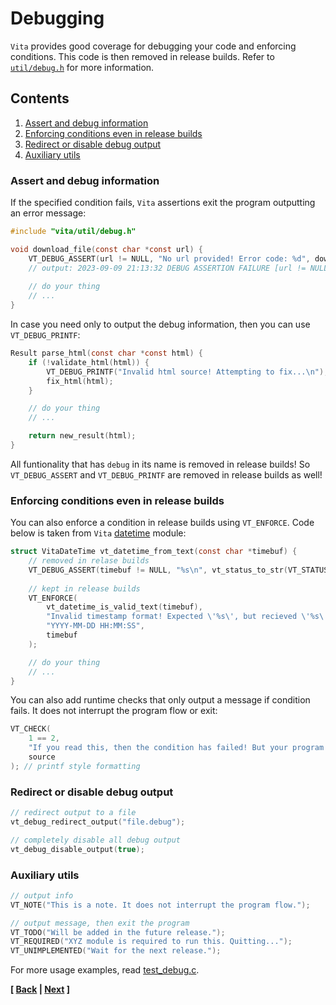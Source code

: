 # Debugging
`Vita` provides good coverage for debugging your code and enforcing conditions. This code is then removed in release builds. Refer to [`util/debug.h`](../../inc/vita/util/debug.h) for more information.

## Contents
1. [Assert and debug information](page8.md#assert-and-debug-information)
2. [Enforcing conditions even in release builds](page8.md#enforcing-conditions-even-in-release-builds)
3. [Redirect or disable debug output](page8.md#redirect-or-disable-debug-output)
4. [Auxiliary utils](page8.md#auxiliary-utils)

### Assert and debug information
If the specified condition fails, `Vita` assertions exit the program outputting an error message: 

```c
#include "vita/util/debug.h"

void download_file(const char *const url) {
    VT_DEBUG_ASSERT(url != NULL, "No url provided! Error code: %d", download_error_code);
    // output: 2023-09-09 21:13:32 DEBUG ASSERTION FAILURE [url != NULL] download.c:download_file:4: No url provided! Error code: -1
    
    // do your thing
    // ...
}
```

In case you need only to output the debug information, then you can use `VT_DEBUG_PRINTF`:

```c
Result parse_html(const char *const html) {
    if (!validate_html(html)) {
        VT_DEBUG_PRINTF("Invalid html source! Attempting to fix...\n"); // acts like printf
        fix_html(html);
    }

    // do your thing
    // ...

    return new_result(html);
}
```

All funtionality that has `debug` in its name is removed in release builds! So `VT_DEBUG_ASSERT` and `VT_DEBUG_PRINTF` are removed in release builds as well! 

### Enforcing conditions even in release builds
You can also enforce a condition in release builds using `VT_ENFORCE`. Code below is taken from `Vita` [datetime](../../inc/vita/time/datetime.h) module:

```c
struct VitaDateTime vt_datetime_from_text(const char *timebuf) {
    // removed in relase builds
    VT_DEBUG_ASSERT(timebuf != NULL, "%s\n", vt_status_to_str(VT_STATUS_ERROR_INVALID_ARGUMENTS));
    
    // kept in release builds
    VT_ENFORCE(
        vt_datetime_is_valid_text(timebuf), 
        "Invalid timestamp format! Expected \'%s\', but recieved \'%s\'.\n", 
        "YYYY-MM-DD HH:MM:SS", 
        timebuf
    );

    // do your thing
    // ...
}
```

You can also add runtime checks that only output a message if condition fails. It does not interrupt the program flow or exit:

```c
VT_CHECK(
    1 == 2, 
    "If you read this, then the condition has failed! But your program continues to run | read more here %s\n", 
    source
); // printf style formatting
```

### Redirect or disable debug output

```c
// redirect output to a file
vt_debug_redirect_output("file.debug");

// completely disable all debug output
vt_debug_disable_output(true);
```

### Auxiliary utils

```c
// output info
VT_NOTE("This is a note. It does not interrupt the program flow.");

// output message, then exit the program
VT_TODO("Will be added in the future release.");
VT_REQUIRED("XYZ module is required to run this. Quitting...");
VT_UNIMPLEMENTED("Wait for the next release.");
```

For more usage examples, read [test_debug.c](../../tests/src/test_debug.c).

**[ [Back](page7.md) | [Next](page9.md) ]**
